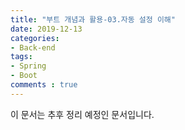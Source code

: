 ```yaml
---
title: "부트 개념과 활용-03.자동 설정 이해"
date: 2019-12-13
categories:
- Back-end
tags:
- Spring 
- Boot
comments : true
---
```


이 문서는 추후 정리 예정인 문서입니다.
